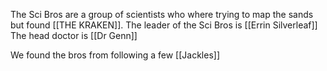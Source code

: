 The Sci Bros are a group of scientists who where trying to map the sands but found [[THE KRAKEN]].
The leader of the Sci Bros is [[Errin Silverleaf]] 
The head doctor is [[Dr Genn]]

We found the bros from following a few [[Jackles]]